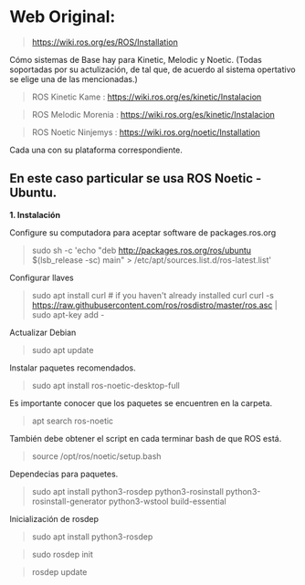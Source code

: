 # Web Original:
 >https://wiki.ros.org/es/ROS/Installation

Cómo sistemas de Base hay para Kinetic, Melodic y Noetic. (Todas soportadas por su actulización, de tal que, de acuerdo al sistema opertativo se elige una de las mencionadas.)

>ROS Kinetic Kame :  https://wiki.ros.org/es/kinetic/Instalacion 

>ROS Melodic Morenia : https://wiki.ros.org/es/kinetic/Instalacion

>ROS Noetic Ninjemys : https://wiki.ros.org/noetic/Installation

Cada una con su plataforma correspondiente.

## En este caso particular se usa ROS Noetic - Ubuntu.

**1. Instalación**

 Configure su computadora para aceptar software de packages.ros.org

 >sudo sh -c 'echo "deb http://packages.ros.org/ros/ubuntu $(lsb_release -sc) main" > /etc/apt/sources.list.d/ros-latest.list'

 Configurar llaves

 >sudo apt install curl # if you haven't already installed curl curl -s https://raw.githubusercontent.com/ros/rosdistro/master/ros.asc | sudo apt-key add -

 Actualizar Debian
 
 >sudo apt update

 Instalar paquetes recomendados.
 
 >sudo apt install ros-noetic-desktop-full

 Es importante conocer que los paquetes se encuentren en la carpeta.

 >apt search ros-noetic

También debe obtener el script en cada terminar bash de que ROS está.

>source /opt/ros/noetic/setup.bash

Dependecias para paquetes.

>sudo apt install python3-rosdep python3-rosinstall python3-rosinstall-generator python3-wstool build-essential

Inicialización de rosdep

>sudo apt install python3-rosdep

>sudo rosdep init

>rosdep update

